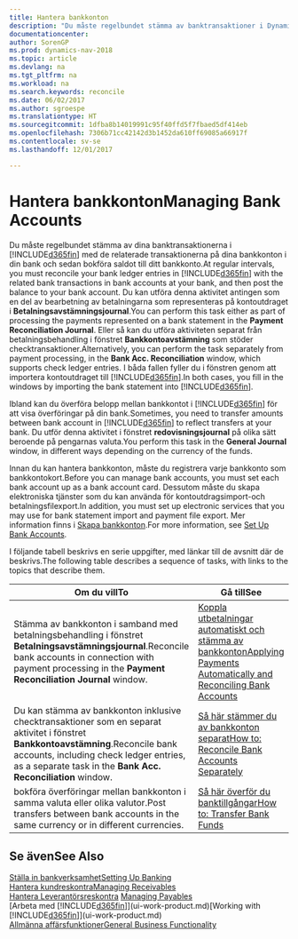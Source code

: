 ```yaml
---
title: Hantera bankkonton
description: "Du måste regelbundet stämma av banktransaktioner i Dynamics NAV med relaterade banktransaktioner i dina bankkonton."
documentationcenter: 
author: SorenGP
ms.prod: dynamics-nav-2018
ms.topic: article
ms.devlang: na
ms.tgt_pltfrm: na
ms.workload: na
ms.search.keywords: reconcile
ms.date: 06/02/2017
ms.author: sgroespe
ms.translationtype: HT
ms.sourcegitcommit: 1dfba8b14019991c95f40ffd5f7fbaed5df414eb
ms.openlocfilehash: 7306b71cc42142d3b1452da610ff69085a66917f
ms.contentlocale: sv-se
ms.lasthandoff: 12/01/2017

---
```

# <a name="managing-bank-accounts"></a><span data-ttu-id="1d183-103">Hantera bankkonton</span><span class="sxs-lookup"><span data-stu-id="1d183-103">Managing Bank Accounts</span></span>
<span data-ttu-id="1d183-104">Du måste regelbundet stämma av dina banktransaktionerna i [!INCLUDE[d365fin](includes/d365fin_md.md)] med de relaterade transaktionerna på dina bankkonton i din bank och sedan bokföra saldot till ditt bankkonto.</span><span class="sxs-lookup"><span data-stu-id="1d183-104">At regular intervals, you must reconcile your bank ledger entries in [!INCLUDE[d365fin](includes/d365fin_md.md)] with the related bank transactions in bank accounts at your bank, and then post the balance to your bank account.</span></span> <span data-ttu-id="1d183-105">Du kan utföra denna aktivitet antingen som en del av bearbetning av betalningarna som representeras på kontoutdraget i **Betalningsavstämningsjournal**.</span><span class="sxs-lookup"><span data-stu-id="1d183-105">You can perform this task either as part of processing the payments represented on a bank statement in the **Payment Reconciliation Journal**.</span></span> <span data-ttu-id="1d183-106">Eller så kan du utföra aktiviteten separat från betalningsbehandling i fönstret **Bankkontoavstämning** som stöder checktransaktioner.</span><span class="sxs-lookup"><span data-stu-id="1d183-106">Alternatively, you can perform the task separately from payment processing, in the **Bank Acc. Reconciliation** window, which supports check ledger entries.</span></span> <span data-ttu-id="1d183-107">I båda fallen fyller du i fönstren genom att importera kontoutdraget till [!INCLUDE[d365fin](includes/d365fin_md.md)].</span><span class="sxs-lookup"><span data-stu-id="1d183-107">In both cases, you fill in the windows by importing the bank statement into [!INCLUDE[d365fin](includes/d365fin_md.md)].</span></span>

<span data-ttu-id="1d183-108">Ibland kan du överföra belopp mellan bankkontot i [!INCLUDE[d365fin](includes/d365fin_md.md)] för att visa överföringar på din bank.</span><span class="sxs-lookup"><span data-stu-id="1d183-108">Sometimes, you need to transfer amounts between bank account in [!INCLUDE[d365fin](includes/d365fin_md.md)] to reflect transfers at your bank.</span></span> <span data-ttu-id="1d183-109">Du utför denna aktivitet i fönstret **redovisningsjournal** på olika sätt beroende på pengarnas valuta.</span><span class="sxs-lookup"><span data-stu-id="1d183-109">You perform this task in the **General Journal** window, in different ways depending on the currency of the funds.</span></span>

<span data-ttu-id="1d183-110">Innan du kan hantera bankkonton, måste du registrera varje bankkonto som bankkontokort.</span><span class="sxs-lookup"><span data-stu-id="1d183-110">Before you can manage bank accounts, you must set each bank account up as a bank account card.</span></span> <span data-ttu-id="1d183-111">Dessutom måste du skapa elektroniska tjänster som du kan använda för kontoutdragsimport-och betalningsfilexport.</span><span class="sxs-lookup"><span data-stu-id="1d183-111">In addition, you must set up electronic services that you may use for bank statement import and payment file export.</span></span> <span data-ttu-id="1d183-112">Mer information finns i [Skapa bankkonton](bank-setup-banking.md).</span><span class="sxs-lookup"><span data-stu-id="1d183-112">For more information, see [Set Up Bank Accounts](bank-setup-banking.md).</span></span>

<span data-ttu-id="1d183-113">I följande tabell beskrivs en serie uppgifter, med länkar till de avsnitt där de beskrivs.</span><span class="sxs-lookup"><span data-stu-id="1d183-113">The following table describes a sequence of tasks, with links to the topics that describe them.</span></span>

| <span data-ttu-id="1d183-114">Om du vill</span><span class="sxs-lookup"><span data-stu-id="1d183-114">To</span></span> | <span data-ttu-id="1d183-115">Gå till</span><span class="sxs-lookup"><span data-stu-id="1d183-115">See</span></span> |
| --- | --- |
| <span data-ttu-id="1d183-116">Stämma av bankkonton i samband med betalningsbehandling i fönstret **Betalningsavstämningsjournal**.</span><span class="sxs-lookup"><span data-stu-id="1d183-116">Reconcile bank accounts in connection with payment processing in the **Payment Reconciliation Journal** window.</span></span> |[<span data-ttu-id="1d183-117">Koppla utbetalningar automatiskt och stämma av bankkonton</span><span class="sxs-lookup"><span data-stu-id="1d183-117">Applying Payments Automatically and Reconciling Bank Accounts</span></span>](receivables-apply-payments-auto-reconcile-bank-accounts.md) |
| <span data-ttu-id="1d183-118">Du kan stämma av bankkonton inklusive checktransaktioner som en separat aktivitet i fönstret **Bankkontoavstämning**.</span><span class="sxs-lookup"><span data-stu-id="1d183-118">Reconcile bank accounts, including check ledger entries, as a separate task in the **Bank Acc. Reconciliation** window.</span></span> |[<span data-ttu-id="1d183-119">Så här stämmer du av bankkonton separat</span><span class="sxs-lookup"><span data-stu-id="1d183-119">How to: Reconcile Bank Accounts Separately</span></span>](bank-how-reconcile-bank-accounts-separately.md) |
| <span data-ttu-id="1d183-120">bokföra överföringar mellan bankkonton i samma valuta eller olika valutor.</span><span class="sxs-lookup"><span data-stu-id="1d183-120">Post transfers between bank accounts in the same currency or in different currencies.</span></span> |[<span data-ttu-id="1d183-121">Så här överför du banktillgångar</span><span class="sxs-lookup"><span data-stu-id="1d183-121">How to: Transfer Bank Funds</span></span>](bank-how-transfer-bank-funds.md) |

## <a name="see-also"></a><span data-ttu-id="1d183-122">Se även</span><span class="sxs-lookup"><span data-stu-id="1d183-122">See Also</span></span>
[<span data-ttu-id="1d183-123">Ställa in bankverksamhet</span><span class="sxs-lookup"><span data-stu-id="1d183-123">Setting Up Banking</span></span>](bank-setup-banking.md)  
[<span data-ttu-id="1d183-124">Hantera kundreskontra</span><span class="sxs-lookup"><span data-stu-id="1d183-124">Managing Receivables</span></span>](receivables-manage-receivables.md)  
<span data-ttu-id="1d183-125">[Hantera Leverantörsreskontra](payables-manage-payables.md)  </span><span class="sxs-lookup"><span data-stu-id="1d183-125">[Managing Payables](payables-manage-payables.md)  </span></span>  
<span data-ttu-id="1d183-126">[Arbeta med [!INCLUDE[d365fin](includes/d365fin_md.md)]](ui-work-product.md)</span><span class="sxs-lookup"><span data-stu-id="1d183-126">[Working with [!INCLUDE[d365fin](includes/d365fin_md.md)]](ui-work-product.md)</span></span>  
[<span data-ttu-id="1d183-127">Allmänna affärsfunktioner</span><span class="sxs-lookup"><span data-stu-id="1d183-127">General Business Functionality</span></span>](ui-across-business-areas.md)  

